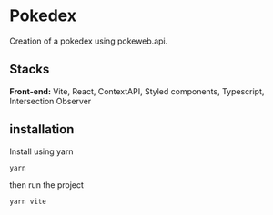 
# Pokedex

Creation of a pokedex using pokeweb.api.




## Stacks

**Front-end:** Vite, React, ContextAPI, Styled components,
Typescript, Intersection Observer



## installation

Install using yarn
```bash
yarn
```

then run the project
```bash 
yarn vite
```